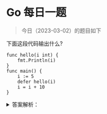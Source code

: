 # Go 每日一题

> 今日（2023-03-02）的题目如下

下面这段代码输出什么?

```golang
func hello(i int) {  
    fmt.Println(i)
}
func main() {  
    i := 5
    defer hello(i)
    i = i + 10
}
```

<details>
<summary>答案解析：</summary>
<div>

参考答案及解析：5。

这个例子中，hello() 函数的参数在执行 defer 语句的时候会保存一份副本，在实际调用 hello() 函数时用，所以是 5.


---

### 1楼

Mark 本来以为会在执行defer的时候获取i的地址，在最后执行hello的时候才复制i的值。但看了解析原来是在defer的时候就会保存一份i的副本。 个人感觉从逻辑上应该是输出15更合适一些。不知道是不是golang做了简单处理，在defer语句的时候就创建了副本。

### 7楼

golang在defer时候就创建了副本,所以是5;
如果在defer函数内部直接引用,而不是通过参数的形式传递,则结果是15

</div>
</details>
